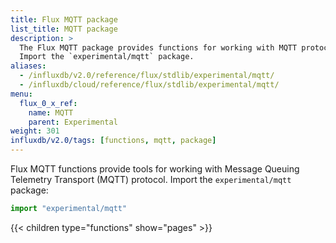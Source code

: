 ```yaml
---
title: Flux MQTT package
list_title: MQTT package
description: >
  The Flux MQTT package provides functions for working with MQTT protocol.
  Import the `experimental/mqtt` package.
aliases:
  - /influxdb/v2.0/reference/flux/stdlib/experimental/mqtt/
  - /influxdb/cloud/reference/flux/stdlib/experimental/mqtt/
menu:
  flux_0_x_ref:
    name: MQTT
    parent: Experimental
weight: 301
influxdb/v2.0/tags: [functions, mqtt, package]
---
```


Flux MQTT functions provide tools for working with Message Queuing Telemetry Transport (MQTT) protocol.
Import the `experimental/mqtt` package:

```js
import "experimental/mqtt"
```

{{< children type="functions" show="pages" >}}
